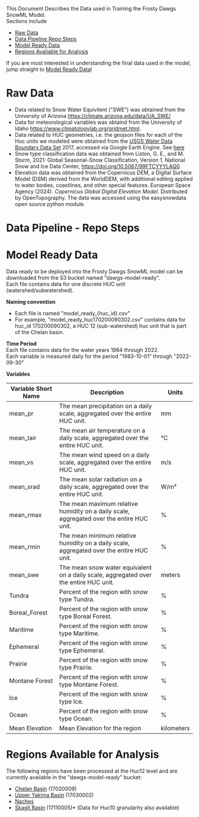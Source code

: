 This Document Describes the Data used in Training the Frosty Dawgs SnowML Model. <br>
Sections include  
-   [Raw Data](#raw-data)
-   [Data Pipeline Repo Steps](#data-pipeline---repo-steps)
-   [Model Ready Data](#model-ready-data)
-   [Regions Available for Analysis](#Regions-Available-for-Analysis)

  If you are most interested in understanding the final data used in the model, jump straight to [Model Ready Data](#model-ready-data)!

# Raw Data <br>
- Data related to Snow Water Equivilent ("SWE") was obtained from the University of Arizona https://climate.arizona.edu/data/UA_SWE/
- Data for meteorological variables was obtaind from the University of Idaho https://www.climatologylab.org/gridmet.html.
- Data related to HUC geometries, i.e. the geojson files for each of the Huc units we modeled were obtained from the [USGS Water Data Boundary Data Set](https://www.usgs.gov/national-hydrography/watershed-boundary-dataset) 2017, accessed via Google Earth Engine.  See [here](https://developers.google.com/earth-engine/datasets/catalog/USGS_WBD_2017_HUC12)
- Snow type classification data was obtained from Liston, G. E., and M. Sturm, 2021: Global Seasonal-Snow Classification, Version 1. National Snow and Ice Data Center, https://doi.org/10.5067/99FTCYYYLAQ0.
- Elevation data was obtained from the Copernicus DEM, a Digital Surface Model (DSM) derived from the WorldDEM, with additional
    editing applied to water bodies, coastlines, and other special features. European Space Agency (2024).  <i>Copernicus Global Digital Elevation Model</i>.  Distributed by OpenTopography.  The data was accessed using the easysnowdata open source python module.  


# Data Pipeline - Repo Steps <br>

# Model Ready Data <br>
Data ready to be deployed into the Frosty Dawgs SnowML model can be downloaded from the S3 bucket named "dawgs-model-ready". <br>
Each file contains data for one discrete HUC unit (watershed/subwatershed).

**Naming convention**
- Each file is named "model_ready_{huc_id}.csv"
- For example, "model_ready_huc170200090302.csv" contains data for huc_id 170200090302, a HUC 12 (sub-watershed) huc unit that is part of the Chelan basin.

**Time Period** <br>
Each file contains data for the water years 1984 through 2022. <br>
Each variable is measured daily for the period "1983-10-01" through "2022-09-30"

**Variables** <br>

| Variable Short Name | Description                                                    | Units |
|---------------------|----------------------------------------------------------------|-------|
| mean_pr            | The mean precipitation on a daily scale, aggregated over the entire HUC unit. | mm    |
| mean_tair          | The mean air temperature on a daily scale, aggregated over the entire HUC unit. | °C    |
| mean_vs            | The mean wind speed on a daily scale, aggregated over the entire HUC unit. | m/s   |
| mean_srad          | The mean solar radiation on a daily scale, aggregated over the entire HUC unit. | W/m²  |
| mean_rmax          | The mean maximum relative humidity on a daily scale, aggregated over the entire HUC unit. | %     |
| mean_rmin          | The mean minimum relative humidity on a daily scale, aggregated over the entire HUC unit. | %     |
| mean_swe           | The mean snow water equivalent on a daily scale, aggregated over the entire HUC unit. | meters |
| Tundra            | Percent of the region with snow type Tundra.                    | %     |
| Boreal_Forest     | Percent of the region with snow type Boreal Forest.             | %     |
| Maritime          | Percent of the region with snow type Maritime.                  | %     |
| Ephemeral         | Percent of the region with snow type Ephemeral.                 | %     |
| Prairie          | Percent of the region with snow type Prairie.                    | %     |
| Montane Forest    | Percent of the region with snow type Montane Forest.            | %     |
| Ice              | Percent of the region with snow type Ice.                        | %     |
| Ocean            | Percent of the region with snow type Ocean.                      | %     |
| Mean Elevation   | Mean Elevation for the region                                    | kilometers |



# Regions Available for Analysis <br>
The following regions have been processed at the Huc12 level and are currently available in the "dawgs-model-ready" bucket: <br>
  - [Chelan Basin](https://github.com/DSHydro/SnowML/blob/main/docs/basin_fact_sheets/Chelan.md) (17020009)
  - [Upper Yakima Basin](https://github.com/DSHydro/SnowML/blob/main/docs/basin_fact_sheets/UpperYakima.md) (17030002)
  - [Naches](docs/basin_fact_sheets/Naches(17030002).md)
  - [Skagit Basin](https://github.com/DSHydro/SnowML/blob/main/docs/basin_fact_sheets/Skagit.md) (17110005)* (Data for Huc10 granularity also available) 

